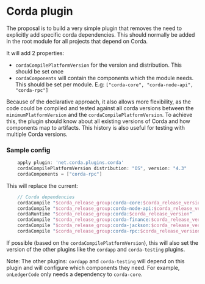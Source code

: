 # Corda plugin

The proposal is to build a very simple plugin that removes the need to explicitly add specific corda dependencies. 
This should normally be added in the root module for all projects that depend on Corda.

It will add 2 properties: 
 - ``cordaCompilePlatformVersion`` for the version and distribution. This should be set once
 - ``cordaComponents`` will contain the components which the module needs. This should be set per module. E.g: ``["corda-core", "corda-node-api", "corda-rpc"]``

Because of the declarative approach, it also allows more flexibility, as the code could be compiled and tested against all corda versions between the ``minimumPlatformVersion`` and the ``cordaCompilePlatformVersion``.
To achieve this, the plugin should know about all existing versions of Corda and how components map to artifacts.
This history is also useful for testing with multiple Corda versions.

### Sample config 
 
```groovy
    apply plugin: 'net.corda.plugins.corda'
    cordaCompilePlatformVersion distribution: "OS", version: "4.3"
    cordaComponents = ["corda-rpc"]
```

This will replace the current:

```groovy
    // Corda dependencies
    cordaCompile "$corda_release_group:corda-core:$corda_release_version"
    cordaCompile "$corda_release_group:corda-node-api:$corda_release_version"
    cordaRuntime "$corda_release_group:corda:$corda_release_version"
    cordaCompile "$corda_release_group:corda-finance:$corda_release_version"
    cordaCompile "$corda_release_group:corda-jackson:$corda_release_version"
    cordaCompile "$corda_release_group:corda-rpc:$corda_release_version"
```


If possible (based on the ``cordaCompilePlatformVersion``), this will also set the version of the other plugins like the ``cordapp`` and ``corda-testing`` plugins. 

Note: The other plugins: ``cordapp`` and ``corda-testing`` will depend on this plugin and will configure which components they need.
For example, ``onLedgerCode`` only needs a dependency to ``corda-core``.
